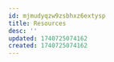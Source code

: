 ```yaml
---
id: mjmudyqzw9zsbhxz6extysp
title: Resources
desc: ''
updated: 1740725074162
created: 1740725074162
---
```

